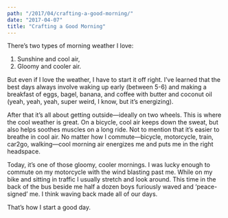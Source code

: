 ```yaml
---
path: "/2017/04/crafting-a-good-morning/"
date: "2017-04-07"
title: "Crafting a Good Morning"
---
```


There’s two types of morning weather I love:

1.  Sunshine and cool air,
2.  Gloomy and cooler air.

But even if I love the weather, I have to start it off right. I’ve learned that the best days always involve waking up early (between 5-6) and making a breakfast of eggs, bagel, banana, and coffee with butter and coconut oil (yeah, yeah, yeah, super weird, I know, but it’s energizing).

After that it’s all about getting outside—ideally on two wheels. This is where the cool weather is great. On a bicycle, cool air keeps down the sweat, but also helps soothes muscles on a long ride. Not to mention that it’s easier to breathe in cool air. No matter how I commute—bicycle, motorcycle, train, car2go, walking—cool morning air energizes me and puts me in the right headspace.

Today, it’s one of those gloomy, cooler mornings. I was lucky enough to commute on my motorcycle with the wind blasting past me. While on my bike and sitting in traffic I usually stretch and look around. This time in the back of the bus beside me half a dozen boys furiously waved and ‘peace-signed’ me. I think waving back made all of our days.

That’s how I start a good day.
